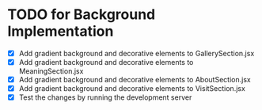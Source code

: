 # TODO for Background Implementation

- [x] Add gradient background and decorative elements to GallerySection.jsx
- [x] Add gradient background and decorative elements to MeaningSection.jsx
- [x] Add gradient background and decorative elements to AboutSection.jsx
- [x] Add gradient background and decorative elements to VisitSection.jsx
- [x] Test the changes by running the development server
